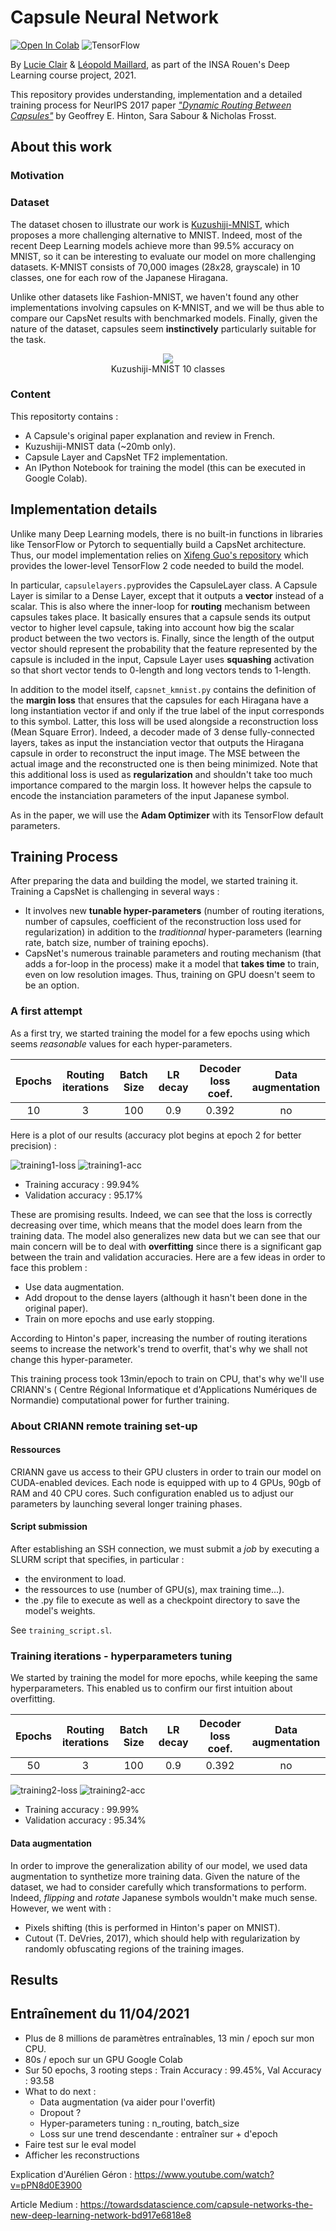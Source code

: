 # Capsule Neural Network

[![Open In Colab](https://colab.research.google.com/assets/colab-badge.svg)](https://colab.research.google.com/github/leopoldmaillard/CapsNet_kmnist/blob/main/capsnet_kmnist.ipynb)
![TensorFlow](https://img.shields.io/badge/TensorFlow-2.0-brightgreen)

By [Lucie Clair](https://github.com/LucieClair) & [Léopold Maillard](https://github.com/leopoldmaillard), as part of the INSA Rouen's Deep Learning course project, 2021.

This repository provides understanding, implementation and a detailed training process for NeurIPS 2017 paper [*"Dynamic Routing Between Capsules"*](https://arxiv.org/abs/1710.09829) by Geoffrey E. Hinton, Sara Sabour & Nicholas Frosst.

## About this work

### Motivation

### Dataset

The dataset chosen to illustrate our work is [Kuzushiji-MNIST](https://github.com/rois-codh/kmnist), which proposes a more challenging alternative to MNIST. Indeed, most of the recent Deep Learning models achieve more than 99.5% accuracy on MNIST, so it can be interesting to evaluate our model on more challenging datasets. K-MNIST consists of 70,000 images (28x28, grayscale) in 10 classes, one for each row of the Japanese Hiragana. 

Unlike other datasets like Fashion-MNIST, we haven't found any other implementations involving capsules on K-MNIST, and we will be thus able to compare our CapsNet results with benchmarked models. Finally, given the nature of the dataset, capsules seem **instinctively** particularly suitable for the task.

<div align="center">
  <img src="https://github.com/rois-codh/kmnist/raw/master/images/kmnist_examples.png">
</div>
<div align="center">Kuzushiji-MNIST 10 classes</div>


### Content 

This repositorty contains :
- A Capsule's original paper explanation and review in French.
- Kuzushiji-MNIST data (~20mb only).
- Capsule Layer and CapsNet TF2 implementation.
- An IPython Notebook for training the model (this can be executed in Google Colab).

## Implementation details

Unlike many Deep Learning models, there is no built-in functions in libraries like TensorFlow or Pytorch to sequentially build a CapsNet architecture. Thus, our model implementation relies on [Xifeng Guo's repository](https://github.com/XifengGuo/CapsNet-Keras) which provides the lower-level TensorFlow 2 code needed to build the model.

In particular, ```capsulelayers.py```provides the CapsuleLayer class. A Capsule Layer is similar to a Dense Layer, except that it outputs a **vector** instead of a scalar. This is also where the inner-loop for **routing** mechanism between capsules takes place. It basically ensures that a capsule sends its output vector to higher level capsule, taking into account how big the scalar product between the two vectors is. Finally, since the length of the output vector should represent the probability that the feature represented by the capsule is included in the input, Capsule Layer uses **squashing** activation so that short vector tends to 0-length and long vectors tends to 1-length.

In addition to the model itself, ```capsnet_kmnist.py``` contains the definition of the **margin loss** that ensures that the capsules for each Hiragana have a long instantiation vector if and only if the true label of the input corresponds to this symbol. Latter, this loss will be used alongside a reconstruction loss (Mean Square Error). Indeed, a decoder made of 3 dense fully-connected layers, takes as input the instanciation vector that outputs the Hiragana capsule in order to reconstruct the input image. The MSE between the actual image and the reconstructed one is then being minimized. Note that this additional loss is used as **regularization** and shouldn't take too much importance compared to the margin loss. It however helps the capsule to encode the instanciation parameters of the input Japanese symbol.

As in the paper, we will use the **Adam Optimizer** with its TensorFlow default parameters.

## Training Process

After preparing the data and building the model, we started training it. Training a CapsNet is challenging in several ways :
- It involves new **tunable hyper-parameters** (number of routing iterations, number of capsules, coefficient of the reconstruction loss used for regularization) in addition to the *traditionnal* hyper-parameters (learning rate, batch size, number of training epochs).
- CapsNet's numerous trainable parameters and routing mechanism (that adds a for-loop in the process) make it a model that **takes time** to train, even on low resolution images. Thus, training on GPU doesn't seem to be an option.

### A first attempt

As a first try, we started training the model for a few epochs using which seems *reasonable* values for each hyper-parameters. 

| Epochs | Routing iterations | Batch Size | LR decay | Decoder loss coef. | Data augmentation |
|:------:|:------------------:|:----------:|:--------:|:------------------:|:-----------------:|
|   10   |          3         |     100    |    0.9   |        0.392       |         no        |

Here is a plot of our results (accuracy plot begins at epoch 2 for better precision) :

 ![training1-loss](img/training1-loss.png) ![training1-acc](img/training1-acc.png)

- Training accuracy : 99.94%
- Validation accuracy : 95.17%

These are promising results. Indeed, we can see that the loss is correctly decreasing over time, which means that the model does learn from the training data. The model also generalizes new data but we can see that our main concern will be to deal with **overfitting** since there is a significant gap between the train and validation accuracies. Here are a few ideas in order to face this problem :

- Use data augmentation.
- Add dropout to the dense layers (although it hasn't been done in the original paper).
- Train on more epochs and use early stopping.

According to Hinton's paper, increasing the number of routing iterations seems to increase the network's trend to overfit, that's why we shall not change this hyper-parameter.

This training process took 13min/epoch to train on CPU, that's why we'll use CRIANN's ( Centre Régional Informatique et d'Applications Numériques de Normandie) computational power for further training.

### About CRIANN remote training set-up

#### Ressources

CRIANN gave us access to their GPU clusters in order to train our model on CUDA-enabled devices. Each node is equipped with up to 4 GPUs, 90gb of RAM and 40 CPU cores. Such configuration enabled us to adjust our parameters by launching several longer training phases.

#### Script submission

After establishing an SSH connection, we must submit a *job* by executing a SLURM script that specifies, in particular :
- the environment to load.
- the ressources to use (number of GPU(s), max training time...).
- the .py file to execute as well as a checkpoint directory to save the model's weights.

See ```training_script.sl```.

### Training iterations - hyperparameters tuning

We started by training the model for more epochs, while keeping the same hyperparameters. This enabled us to confirm our first intuition about overfitting.

| Epochs | Routing iterations | Batch Size | LR decay | Decoder loss coef. | Data augmentation |
|:------:|:------------------:|:----------:|:--------:|:------------------:|:-----------------:|
|   50   |          3         |     100    |    0.9   |        0.392       |         no        |

 ![training2-loss](img/training2-loss.png) ![training2-acc](img/training2-acc.png)

- Training accuracy : 99.99%
- Validation accuracy : 95.34%

#### Data augmentation

In order to improve the generalization ability of our model, we used data augmentation to synthetize more training data. Given the nature of the dataset, we had to consider carefully which transformations to perform. Indeed, *flipping* and *rotate* Japanese symbols wouldn't make much sense. However, we went with :
- Pixels shifting (this is performed in Hinton's paper on MNIST).
- Cutout (T. DeVries, 2017), which should help with regularization by randomly obfuscating regions of the training images.


## Results







## Entraînement du 11/04/2021

- Plus de 8 millions de paramètres entraînables, 13 min / epoch sur mon CPU.
- 80s / epoch sur un GPU Google Colab
- Sur 50 epochs, 3 rooting steps : Train Accuracy : 99.45%, Val Accuracy : 93.58
- What to do next :
  - Data augmentation (va aider pour l'overfit)
  - Dropout ?
  - Hyper-parameters tuning : n_routing, batch_size
  - Loss sur une trend descendante : entraîner sur + d'epoch
- Faire test sur le eval model
- Afficher les reconstructions

Explication d'Aurélien Géron : https://www.youtube.com/watch?v=pPN8d0E3900

Article Medium : https://towardsdatascience.com/capsule-networks-the-new-deep-learning-network-bd917e6818e8

